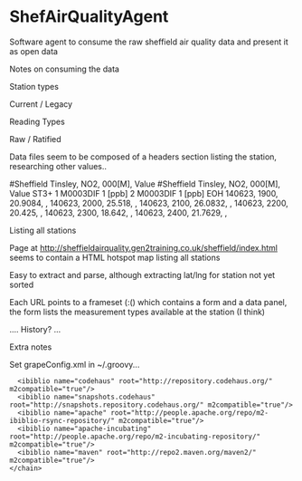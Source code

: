 

ShefAirQualityAgent
===================

Software agent to consume the raw sheffield air quality data and present it as open data


Notes on consuming the data

Station types

Current / Legacy

Reading Types

Raw / Ratified


Data files seem to be composed of a headers section listing the station, researching other values..

#Sheffield Tinsley, NO2, 000[M], Value
#Sheffield Tinsley, NO2, 000[M], Value
ST3+
1 M0003DIF 1 [ppb]
2 M0003DIF 1 [ppb]
EOH
140623, 1900, 20.9084,    , 
140623, 2000, 25.518,    , 
140623, 2100, 26.0832,    , 
140623, 2200, 20.425,    , 
140623, 2300, 18.642,    , 
140623, 2400, 21.7629,    , 




Listing all stations

Page at http://sheffieldairquality.gen2training.co.uk/sheffield/index.html seems to contain a HTML hotspot map listing all stations

<map name="Sheffield">
  <area shape="rect" coords="110,65,175,77" href="Groundhog1/index.html" alt="Groundhog 1">
  <area shape="rect" coords="195,40,260,52" href="Groundhog2/index.html" alt="Groundhog 2">
  <area shape="rect" coords="60,160,135,172" href="Groundhog3/index.html" alt="Groundhog 3">
  <area shape="rect" coords="75,105,150,117" href="Groundhog4/index.html" alt="Groundhog 4">
  <area shape="rect" coords="140,125,210,138" href="Groundhog5/index.html" alt="Groundhog 5">
  <area shape="rect" coords="45,128,130,140" href="Sheffield_Centre/index.html" alt="Sheffield Centre">
  <area shape="rect" coords="192,65,274,78" href="Sheffield_Tinsley/index.html" alt="Sheffield Tinsley">
  <area shape="rect" coords="180,100,260,111" href="Weather_Mast/index.html" alt="Weather Mast">

  <area shape="rect" coords="117,41,137,61" href="Sheffield_Centre/index.html" alt="Sheffield Centre">
  <area shape="rect" coords="148,114,168,134" href="Corn_Exchange/index.html" alt="Corn Exchange">
  <area shape="rect" coords="235,88,255,108" href="Haslewood_Close/index.html" alt="KALLE">
</map>

Easy to extract and parse, although extracting lat/lng for station not yet sorted

Each URL points to a frameset (:() which contains a form and a data panel, the form lists the measurement types available at the station (I think)

.... History? ...




Extra notes

Set grapeConfig.xml in ~/.groovy...



<ivysettings>
  <settings defaultResolver="downloadGrapes"/>
  <resolvers>
    <chain name="downloadGrapes">
      <filesystem name="cachedGrapes">
        <ivy pattern="${user.home}/.groovy/grapes/[organisation]/[module]/ivy-[revision].xml"/>
        <artifact pattern="${user.home}/.groovy/grapes/[organisation]/[module]/[type]s/[artifact]-[revision].[ext]"/>
      </filesystem>
      
      <ibiblio name="codehaus" root="http://repository.codehaus.org/" m2compatible="true"/>
      <ibiblio name="snapshots.codehaus" root="http://snapshots.repository.codehaus.org/" m2compatible="true"/>
      <ibiblio name="apache" root="http://people.apache.org/repo/m2-ibiblio-rsync-repository/" m2compatible="true"/>
      <ibiblio name="apache-incubating" root="http://people.apache.org/repo/m2-incubating-repository/" m2compatible="true"/>
      <ibiblio name="maven" root="http://repo2.maven.org/maven2/" m2compatible="true"/>
    </chain>
  </resolvers>
</ivysettings>
